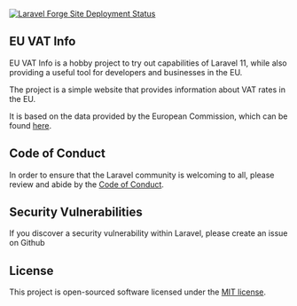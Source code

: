 [![Laravel Forge Site Deployment Status](https://img.shields.io/endpoint?url=https%3A%2F%2Fforge.laravel.com%2Fsite-badges%2F516661be-8281-4b22-b780-b3a98db5eb8c%3Fdate%3D1%26commit%3D1&style=flat)](https://forge.laravel.com/servers/773218/sites/2296001)


## EU VAT Info

EU VAT Info is a hobby project to try out capabilities of Laravel 11, while also providing a useful tool for developers and businesses in the EU.

The project is a simple website that provides information about VAT rates in the EU. 

It is based on the data provided by the European Commission, which can be found [here](https://ec.europa.eu/taxation_customs/taxation/vat/how-vat-works/vat-rates_en).

## Code of Conduct

In order to ensure that the Laravel community is welcoming to all, please review and abide by the [Code of Conduct](https://laravel.com/docs/contributions#code-of-conduct).

## Security Vulnerabilities

If you discover a security vulnerability within Laravel, please create an issue on Github

## License

This project is open-sourced software licensed under the [MIT license](https://opensource.org/licenses/MIT).
